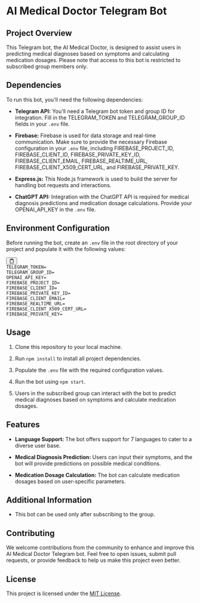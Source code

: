 <div class="markdown prose w-full break-words dark:prose-invert dark"><h1>AI Medical Doctor Telegram Bot</h1><h2>Project Overview</h2><p>This Telegram bot, the AI Medical Doctor, is designed to assist users in predicting medical diagnoses based on symptoms and calculating medication dosages. Please note that access to this bot is restricted to subscribed group members only.</p><h2>Dependencies</h2><p>To run this bot, you'll need the following dependencies:</p><ul><li><p><strong>Telegram API:</strong> You'll need a Telegram bot token and group ID for integration. Fill in the TELEGRAM_TOKEN and TELEGRAM_GROUP_ID fields in your <code>.env</code> file.</p></li><li><p><strong>Firebase:</strong> Firebase is used for data storage and real-time communication. Make sure to provide the necessary Firebase configuration in your <code>.env</code> file, including FIREBASE_PROJECT_ID, FIREBASE_CLIENT_ID, FIREBASE_PRIVATE_KEY_ID, FIREBASE_CLIENT_EMAIL, FIREBASE_REALTIME_URL, FIREBASE_CLIENT_X509_CERT_URL, and FIREBASE_PRIVATE_KEY.</p></li><li><p><strong>Express.js:</strong> This Node.js framework is used to build the server for handling bot requests and interactions.</p></li><li><p><strong>ChatGPT API:</strong> Integration with the ChatGPT API is required for medical diagnosis predictions and medication dosage calculations. Provide your OPENAI_API_KEY in the <code>.env</code> file.</p></li></ul><h2>Environment Configuration</h2><p>Before running the bot, create an <code>.env</code> file in the root directory of your project and populate it with the following values:</p><pre><div class="bg-black rounded-md mb-4"><div class="flex items-center relative text-gray-200 bg-gray-800 px-4 py-2 text-xs font-sans justify-between rounded-t-md"><span></span><button class="flex ml-auto gap-2"><svg stroke="currentColor" fill="none" stroke-width="2" viewBox="0 0 24 24" stroke-linecap="round" stroke-linejoin="round" class="icon-sm" height="1em" width="1em" xmlns="http://www.w3.org/2000/svg"><path d="M16 4h2a2 2 0 0 1 2 2v14a2 2 0 0 1-2 2H6a2 2 0 0 1-2-2V6a2 2 0 0 1 2-2h2"></path><rect x="8" y="2" width="8" height="4" rx="1" ry="1"></rect></svg></button></div><div class="p-4 overflow-y-auto"><code class="!whitespace-pre hljs language-env">TELEGRAM_TOKEN=
TELEGRAM_GROUP_ID=
OPENAI_API_KEY=
FIREBASE_PROJECT_ID=
FIREBASE_CLIENT_ID=
FIREBASE_PRIVATE_KEY_ID=
FIREBASE_CLIENT_EMAIL=
FIREBASE_REALTIME_URL=
FIREBASE_CLIENT_X509_CERT_URL=
FIREBASE_PRIVATE_KEY=
</code></div></div></pre><h2>Usage</h2><ol><li><p>Clone this repository to your local machine.</p></li><li><p>Run <code>npm install</code> to install all project dependencies.</p></li><li><p>Populate the <code>.env</code> file with the required configuration values.</p></li><li><p>Run the bot using <code>npm start</code>.</p></li><li><p>Users in the subscribed group can interact with the bot to predict medical diagnoses based on symptoms and calculate medication dosages.</p></li></ol><h2>Features</h2><ul><li><p><strong>Language Support:</strong> The bot offers support for 7 languages to cater to a diverse user base.</p></li><li><p><strong>Medical Diagnosis Prediction:</strong> Users can input their symptoms, and the bot will provide predictions on possible medical conditions.</p></li><li><p><strong>Medication Dosage Calculation:</strong> The bot can calculate medication dosages based on user-specific parameters.</p></li></ul><h2>Additional Information</h2><ul><li>This bot can be used only after subscribing to the group.</li></ul><h2>Contributing</h2><p>We welcome contributions from the community to enhance and improve this AI Medical Doctor Telegram bot. Feel free to open issues, submit pull requests, or provide feedback to help us make this project even better.</p><h2>License</h2><p>This project is licensed under the <a href="LICENSE" target="_new">MIT License</a>.</p></div>
